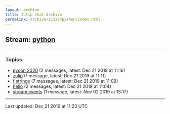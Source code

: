 ```yaml
---
layout: archive
title: Zulip Chat Archive
permalink: archive/213224python/index.html
---
```


## Stream: [python](https://showell.github.io/archive/213224python/index.html)
---

### Topics:

* [pycon 2020](34382pycon2020.html) (2 messages, latest: Dec 21 2019 at 11:16)
* [zulip](12309zulip.html) (1 message, latest: Dec 21 2019 at 11:11)
* [f strings](44113fstrings.html) (7 messages, latest: Dec 21 2019 at 11:09)
* [hello](47413hello.html) (2 messages, latest: Dec 21 2019 at 11:04)
* [stream events](95106streamevents.html) (1 message, latest: Nov 02 2019 at 13:17)

<hr><p>Last updated: Dec 21 2019 at 11:23 UTC</p>